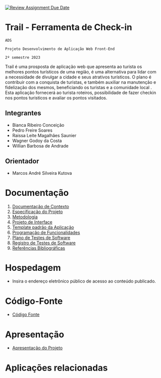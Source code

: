 [![Review Assignment Due Date](https://classroom.github.com/assets/deadline-readme-button-24ddc0f5d75046c5622901739e7c5dd533143b0c8e959d652212380cedb1ea36.svg)](https://classroom.github.com/a/sy1vqBms)
# Trail - Ferramenta de Check-in

`ADS`

`Projeto Desenvolvimento de Aplicação Web Front-End `

`2º semestre 2023`

Trail é uma prosposta de aplicação web que apresenta ao turista os melhores pontos turísticos de uma região, é uma alternativa para lidar com a necessidade de divulgar a cidade e seus atrativos turísticos. O plano é contribuir com a conquista de turistas, e também auxiliar na manutenção e fidelização dos mesmos, beneficiando os turistas e a comunidade local . Esta aplicação fornecerá ao turista roteiros, possibilidade de fazer checkin nos pontos turisticos e avaliar os pontos visitados.

## Integrantes

* Bianca Ribeiro Conceição
* Pedro Freire Soares
* Raissa Leite Magalhães Saunier
* Wagner Godoy da Costa
* Willian Barbosa de Andrade

## Orientador

* Marcos André Silveira Kutova


# Documentação

<ol>
<li><a href="documentos/01-Documentação de Contexto.md"> Documentação de Contexto</a></li>
<li><a href="documentos/02-Especificação do Projeto.md"> Especificação do Projeto</a></li>
<li><a href="documentos/03-Metodologia.md"> Metodologia</a></li>
<li><a href="documentos/04-Projeto de Interface.md"> Projeto de Interface</a></li>
<li><a href="documentos/05-Template padrão da Aplicação.md"> Template padrão da Aplicação</a></li>
<li><a href="documentos/06-Programação de Funcionalidades.md"> Programação de Funcionalidades</a></li>
<li><a href="documentos/07-Plano de Testes de Software.md"> Plano de Testes de Software</a></li>
<li><a href="documentos/08-Registro de Testes de Software.md"> Registro de Testes de Software</a></li>
<li><a href="documentos/09-Referências.md"> Referências Bibliográficas</a></li>
</ol>

# Hospedagem

* Insira o endereço eletrônico público de acesso ao conteúdo publicado. 

# Código-Fonte

* <a href="codigo-fonte/README.md">Código Fonte</a>

# Apresentação

* <a href="apresentacao/README.md">Apresentação do Projeto</a>

# Aplicações relacionadas
